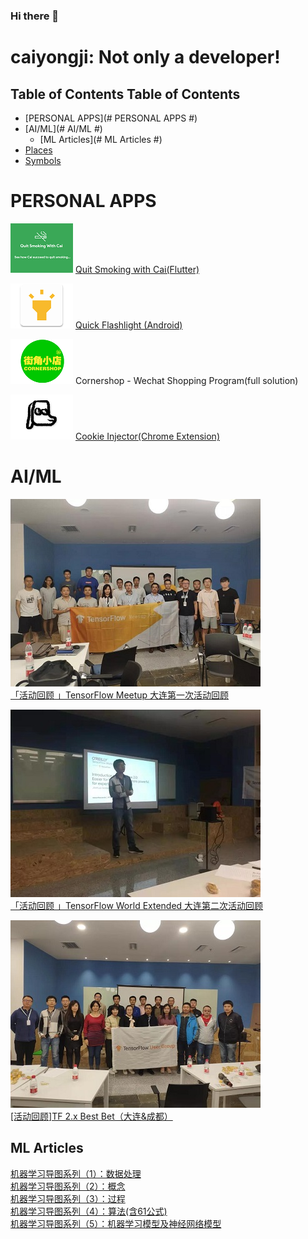 ### Hi there 👋
# caiyongji: Not only a developer!
Table of Contents
Table of Contents
-----------------

- [PERSONAL APPS](# PERSONAL APPS #)
- [AI/ML](# AI/ML #)
  - [ML Articles](# ML Articles #)
- [Places](#places)
- [Symbols](#symbols)

# PERSONAL APPS #
![](images/quit-smoking.png)
[Quit Smoking with Cai(Flutter)](https://play.google.com/store/apps/details?id=com.caiyongji.quit_smoking)

![](images/quick-flashlight.png)
[Quick Flashlight (Android)](https://play.google.com/store/apps/details?id=com.caiyongji.flashlight.quickflashlight)

![](images/cornershop.png)
Cornershop - Wechat Shopping Program(full solution)

![](images/cookie-injector.png)
[Cookie Injector(Chrome Extension)](https://chrome.google.com/webstore/detail/cookie-injector/mflfghebbbnmdnkhbnmhajalhbgalklk)

# AI/ML #

![](images/tfug1.jpg)  
[「活动回顾 」TensorFlow Meetup 大连第一次活动回顾](https://mp.weixin.qq.com/s/XpvfGSTPjyFzKfgSbMsJGw)

![](images/tfug2.jpg)  
[「活动回顾 」TensorFlow World Extended 大连第二次活动回顾](https://mp.weixin.qq.com/s/wzRgmwJcf34GubTKlFPNsg)

![](images/tfug2-2.jpg)  
[[活动回顾]TF 2.x Best Bet（大连&成都）](https://mp.weixin.qq.com/s/nq2CpvqBstgVQfNo2gDYZQ)

## ML Articles #

[机器学习导图系列（1）：数据处理](http://blog.caiyongji.com/2019/04/07/machine-learning-mid-map-1.html)  
[机器学习导图系列（2）：概念](http://blog.caiyongji.com/2019/04/08/machine-learning-mid-map-2.html)  
[机器学习导图系列（3）：过程](http://blog.caiyongji.com/2019/04/09/machine-learning-mid-map-3.html)  
[机器学习导图系列（4）：算法(含61公式)](http://blog.caiyongji.com/2019/04/10/machine-learning-mid-map-4.html)  
[机器学习导图系列（5）：机器学习模型及神经网络模型](http://blog.caiyongji.com/2019/04/11/machine-learning-mid-map-5.html)  


<!--
**caiyongji/caiyongji** is a ✨ _special_ ✨ repository because its `README.md` (this file) appears on your GitHub profile.

Here are some ideas to get you started:

- 🔭 I’m currently working on ...
- 🌱 I’m currently learning ...
- 👯 I’m looking to collaborate on ...
- 🤔 I’m looking for help with ...
- 💬 Ask me about ...
- 📫 How to reach me: ...
- 😄 Pronouns: ...
- ⚡ Fun fact: ...
-->
